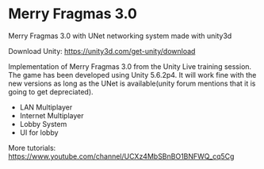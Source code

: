# Merry Fragmas 3.0 
Merry Fragmas 3.0 with UNet networking system made with unity3d

Download Unity: https://unity3d.com/get-unity/download

Implementation of Merry Fragmas 3.0 from the Unity Live training session.
The game has been developed using Unity 5.6.2p4. It will work fine with the new versions as long as the UNet is available(unity forum mentions that it is going to get depreciated).
* LAN Multiplayer
* Internet Multiplayer
* Lobby System
* UI for lobby

More tutorials: https://www.youtube.com/channel/UCXz4MbSBnBO1BNFWQ_cq5Cg
